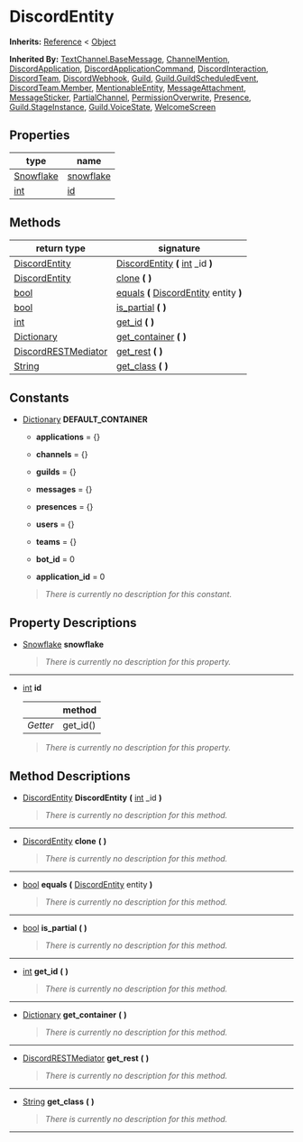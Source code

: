   
# DiscordEntity
  
**Inherits:** [Reference](https://docs.godotengine.org/en/3.5/classes/class_reference.html) < [Object](https://docs.godotengine.org/en/3.5/classes/class_object.html)  
  
**Inherited By:** [TextChannel.BaseMessage](./class_textchannel.md#basemessage), [ChannelMention](./class_channelmention.md), [DiscordApplication](./class_discordapplication.md), [DiscordApplicationCommand](./class_discordapplicationcommand.md), [DiscordInteraction](./class_discordinteraction.md), [DiscordTeam](./class_discordteam.md), [DiscordWebhook](./class_discordwebhook.md), [Guild](./class_guild.md), [Guild.GuildScheduledEvent](./class_guild.md#guildscheduledevent), [DiscordTeam.Member](./class_discordteam.md#member), [MentionableEntity](./class_mentionableentity.md), [MessageAttachment](./class_messageattachment.md), [MessageSticker](./class_messagesticker.md), [PartialChannel](./class_partialchannel.md), [PermissionOverwrite](./class_permissionoverwrite.md), [Presence](./class_presence.md), [Guild.StageInstance](./class_guild.md#stageinstance), [Guild.VoiceState](./class_guild.md#voicestate), [WelcomeScreen](./class_welcomescreen.md)  
  
## Properties
  
| type                                                              | name                             |
|-------------------------------------------------------------------|----------------------------------|
| [Snowflake](./class_snowflake.md)                                 | [snowflake](#property-snowflake) |
| [int](https://docs.godotengine.org/en/3.5/classes/class_int.html) | [id](#property-id)               |  
  
## Methods
  
| return type                                                                     | signature                                                                                                                 |
|---------------------------------------------------------------------------------|---------------------------------------------------------------------------------------------------------------------------|
| [DiscordEntity](./class_discordentity.md)                                       | [DiscordEntity](#method-DiscordEntity) **(** [int](https://docs.godotengine.org/en/3.5/classes/class_int.html) \_id **)** |
| [DiscordEntity](./class_discordentity.md)                                       | [clone](#method-clone) **(**  **)**                                                                                       |
| [bool](https://docs.godotengine.org/en/3.5/classes/class_bool.html)             | [equals](#method-equals) **(** [DiscordEntity](./class_discordentity.md) entity **)**                                     |
| [bool](https://docs.godotengine.org/en/3.5/classes/class_bool.html)             | [is\_partial](#method-is-partial) **(**  **)**                                                                            |
| [int](https://docs.godotengine.org/en/3.5/classes/class_int.html)               | [get\_id](#method-get-id) **(**  **)**                                                                                    |
| [Dictionary](https://docs.godotengine.org/en/3.5/classes/class_dictionary.html) | [get\_container](#method-get-container) **(**  **)**                                                                      |
| [DiscordRESTMediator](./class_discordrestmediator.md)                           | [get\_rest](#method-get-rest) **(**  **)**                                                                                |
| [String](https://docs.godotengine.org/en/3.5/classes/class_string.html)         | [get\_class](#method-get-class) **(**  **)**                                                                              |  
  
## Constants
  
- [Dictionary](https://docs.godotengine.org/en/3.5/classes/class_dictionary.html) **DEFAULT\_CONTAINER**  
  
	- **applications** = {}  

	- **channels** = {}  

	- **guilds** = {}  

	- **messages** = {}  

	- **presences** = {}  

	- **users** = {}  

	- **teams** = {}  

	- **bot\_id** = 0  

	- **application\_id** = 0  

  
	> *There is currently no description for this constant.*
  
  
## Property Descriptions
  
- <a name="property-snowflake"></a>[Snowflake](./class_snowflake.md) **snowflake**  
  
	> *There is currently no description for this property.*  
________________

- 	<a name="property-id"></a>[int](https://docs.godotengine.org/en/3.5/classes/class_int.html) **id**  
	  
	|          | method    |
	|----------|-----------|
	| *Getter* | get\_id() |  
  
	> *There is currently no description for this property.*
  
  
## Method Descriptions
  
- <a name="method-DiscordEntity"></a>[DiscordEntity](./class_discordentity.md) **DiscordEntity** **(** [int](https://docs.godotengine.org/en/3.5/classes/class_int.html) \_id **)**  
  
	> *There is currently no description for this method.*  
________________

- <a name="method-clone"></a>[DiscordEntity](./class_discordentity.md) **clone** **(**  **)**  
  
	> *There is currently no description for this method.*  
________________

- <a name="method-equals"></a>[bool](https://docs.godotengine.org/en/3.5/classes/class_bool.html) **equals** **(** [DiscordEntity](./class_discordentity.md) entity **)**  
  
	> *There is currently no description for this method.*  
________________

- <a name="method-is-partial"></a>[bool](https://docs.godotengine.org/en/3.5/classes/class_bool.html) **is\_partial** **(**  **)**  
  
	> *There is currently no description for this method.*  
________________

- <a name="method-get-id"></a>[int](https://docs.godotengine.org/en/3.5/classes/class_int.html) **get\_id** **(**  **)**  
  
	> *There is currently no description for this method.*  
________________

- <a name="method-get-container"></a>[Dictionary](https://docs.godotengine.org/en/3.5/classes/class_dictionary.html) **get\_container** **(**  **)**  
  
	> *There is currently no description for this method.*  
________________

- <a name="method-get-rest"></a>[DiscordRESTMediator](./class_discordrestmediator.md) **get\_rest** **(**  **)**  
  
	> *There is currently no description for this method.*  
________________

- <a name="method-get-class"></a>[String](https://docs.godotengine.org/en/3.5/classes/class_string.html) **get\_class** **(**  **)**  
  
	> *There is currently no description for this method.*  
________________

  
